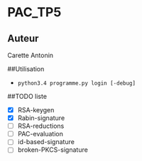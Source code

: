 # PAC_TP5

Auteur
------
Carette Antonin

##Utilisation

*   ```python3.4 programme.py login [-debug]```

##TODO liste

*   [x] RSA-keygen
*   [x] Rabin-signature
*   [ ] RSA-reductions
*   [ ] PAC-evaluation
*   [ ] id-based-signature
*   [ ] broken-PKCS-signature
